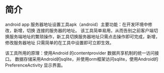 # 简介
android app
服务器地址设置工具apk（android）主要功能：在开发环境中修改，新增，切换 连接的服务器的地址。
该工具简单易用，从而告别之前客户端切换服务端地址的繁琐操作，新工具切换服务器地址只需点击操作即可完成，新增，修改服务器地址 只需简单的在工具中设置即可立即生效。
 
该工具所用的原理：使用Android 的contentprovider 数据共享机制的统一访问接口。 数据存储采用Android的sqlite，并使用orm框架访问sqlite，使用Android的PreferenceActivity 显示界面。

